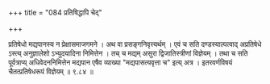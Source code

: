 +++
title = "084 प्रतिषिद्धापि चेद्"

+++

प्रतिषेधो मद्यपानस्य न प्रेक्षासमाजगमने । अथ वा प्रसङ्गनिवृत्त्यर्थम् । एवं च सति दण्डस्याल्पत्वाद् अप्रतिषेधे ऽस्त्य् अनुज्ञालेशो ऽभ्युदयादिना निमित्तेन । तच् च मद्यम् असुरा द्विजातिस्त्रीणां विज्ञेयम् । तथा च सति पूर्वत्राप्य् अधिवेदननिमित्तेन मद्यपान एषैव व्याख्या "मद्यपासत्यवृत्ता च" इत्य् अत्र । इतरवर्णविषयं चैतत्प्रतिषेधरूपं विज्ञेयम् ॥ ९.८४ ॥